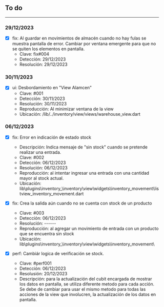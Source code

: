 ## To do
---

### 29/12/2023
- [x] fix: Al guardar en movimientos de almacén cuando no hay fulas se muestra pantalla de error. Cambiar por ventana emergente para que no se quiten los elementos en pantalla.
  - Clave: fix#004
  - Detección: 29/12/2023
  - Resolución: 29/12/2023

### 30/11/2023
- [x] ui: Desbordamiento en "View Alamcen" 
  - Clave: #001
  - Detección: 30/11/2023
  - Resolución: 30/11/2023
  - Reproducción: Al minimizar ventana de la view
  - Ubicación: /lib/../inventory/view/views/warehouse_view.dart

### 06/12/2023
- [x] fix: Error en indicación de estado stock
  - Descripción: Indica mensaje de "sin stock" cuando se pretende realizar una entrada.
  - Clave: #002
  - Detección: 06/12/2023
  - Resolución: 06/12/2023
  - Reproducción: al intentar ingresar una entrada con una cantidad mayor al stock actual.
  - Ubicación: lib\plugins\inventory_\inventory\view\widgets\inventory_movement\listview_inventory_movement.dart

- [x] fix: Crea la salida aún cuando no se cuenta con stock de un producto
  - Clave: #003
  - Detección: 06/12/2023
  - Resolución: ------
  - Reproducción: al agregar un movimiento de entrada con un producto que se encuentra sin stock
  - Ubicación: lib\plugins\inventory_\inventory\view\widgets\inventory_movement\

- [x] perf: Cambiár logica de verificación se stock.
  - Clave: #perf001
  - Detección: 06/12/2023
  - Resolusión: 20/12/2023
  - Descripción: para la actualización del cubit encargada de mostrar los datos en pantalla, se utiliza diferente metodo para cada acción. Se debe de cambiar para usar el mismo metodo para todas las acciones de la view que involucren, la actualización de los datos en pantalla.